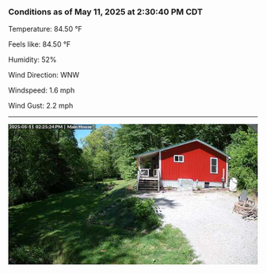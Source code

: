 ### Conditions as of May 11, 2025 at 2:30:40 PM CDT 

Temperature: 84.50 &deg;F

Feels like: 84.50 &deg;F

Humidity: 52%

Wind Direction: WNW

Windspeed: 1.6 mph

Wind Gust: 2.2 mph

---

<img src="./images/latest.jpeg"/>


